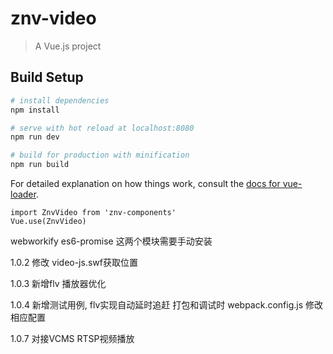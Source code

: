 # znv-video

> A Vue.js project

## Build Setup

``` bash
# install dependencies
npm install

# serve with hot reload at localhost:8080
npm run dev

# build for production with minification
npm run build
```

For detailed explanation on how things work, consult the [docs for vue-loader](http://vuejs.github.io/vue-loader).

```
import ZnvVideo from 'znv-components'
Vue.use(ZnvVideo)
```

webworkify es6-promise 这两个模块需要手动安装

1.0.2 修改 video-js.swf获取位置

1.0.3 新增flv 播放器优化

1.0.4 新增测试用例, flv实现自动延时追赶
打包和调试时 webpack.config.js 修改相应配置

1.0.7 对接VCMS RTSP视频播放
